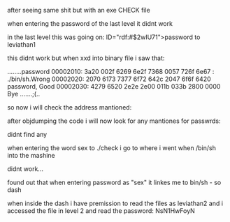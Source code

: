 after seeing same shit but with an exe CHECK file

when entering the password of the last level it didnt work

in the last level this was going on: ID="rdf:#$2wIU71">password to leviathan1</A>

this didnt work but when xxd into binary file i saw that:

........password
00002010: 3a20 002f 6269 6e2f 7368 0057 726f 6e67  : ./bin/sh.Wrong
00002020: 2070 6173 7377 6f72 642c 2047 6f6f 6420   password, Good
00002030: 4279 6520 2e2e 2e00 011b 033b 2800 0000  Bye .......;(..

so now i will check the address mantioned:

after objdumping the code i will now look for any mantiones for passwrds:

didnt find any

when entering the word sex to ./check i go to where i went when /bin/sh into the mashine

didnt work...

found out that when entering password as "sex" it linkes me to bin/sh - so dash

when inside the dash i have premission to read the files as leviathan2 and i accessed the file in level 2 and read the password: NsN1HwFoyN

